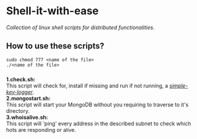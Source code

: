 # Shell-it-with-ease
 _Collection of linux shell scripts for distributed functionalities._

## How to use these scripts?
```
sudo chmod 777 <name of the file>
./<name of the file>
```

###

**1.check.sh:**
<br>
This script will check for, install if missing and run if not running, a [_simple-key-logger_](https://github.com/gsingh93/simple-key-logger).
<br>
**2.mongostart.sh:**
<br>
This script will start your MongoDB without you requiring to traverse to it's directory.
<br>
**3.whoisalive.sh:**
<br>
This script will 'ping' every address in the described subnet to check which hots are responding or alive.
<br>
